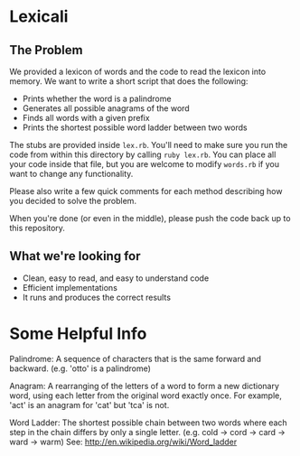 # Lexicali

## The Problem

We provided a lexicon of words and the code to read the lexicon into memory.
We want to write a short script that does the following:

* Prints whether the word is a palindrome
* Generates all possible anagrams of the word
* Finds all words with a given prefix
* Prints the shortest possible word ladder between two words

The stubs are provided inside `lex.rb`. You'll need to make sure you run the
code from within this directory by calling `ruby lex.rb`. You can place all your
code inside that file, but you are welcome to modify `words.rb` if you want to
change any functionality.

Please also write a few quick comments for each method describing how you
decided to solve the problem.

When you're done (or even in the middle), please push the code back up to this
repository.

## What we're looking for

* Clean, easy to read, and easy to understand code
* Efficient implementations
* It runs and produces the correct results

# Some Helpful Info

Palindrome: A sequence of characters that is the same forward and backward.
(e.g. 'otto' is a palindrome)

Anagram: A rearranging of the letters of a word to form a new dictionary word,
using each letter from the original word exactly once. For example, 'act' is an
anagram for 'cat' but 'tca' is not.

Word Ladder: The shortest possible chain between two words where each step in
the chain differs by only a single letter.
(e.g. cold -> cord -> card -> ward -> warm)
See: http://en.wikipedia.org/wiki/Word_ladder
